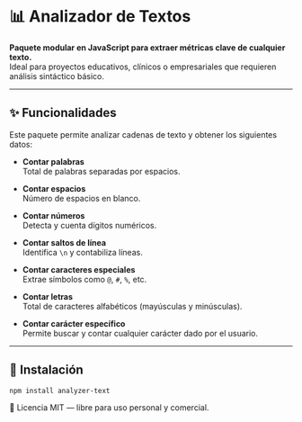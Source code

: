 # 📊 Analizador de Textos

**Paquete modular en JavaScript para extraer métricas clave de cualquier texto.**  
Ideal para proyectos educativos, clínicos o empresariales que requieren análisis sintáctico básico.

---

## ✨ Funcionalidades

Este paquete permite analizar cadenas de texto y obtener los siguientes datos:

- **Contar palabras**  
  Total de palabras separadas por espacios.

- **Contar espacios**  
  Número de espacios en blanco.

- **Contar números**  
  Detecta y cuenta dígitos numéricos.

- **Contar saltos de línea**  
  Identifica `\n` y contabiliza líneas.

- **Contar caracteres especiales**  
  Extrae símbolos como `@`, `#`, `%`, etc.

- **Contar letras**  
  Total de caracteres alfabéticos (mayúsculas y minúsculas).

- **Contar carácter específico**  
  Permite buscar y contar cualquier carácter dado por el usuario.

---

## 🚀 Instalación

```bash
npm install analyzer-text
```

📘 Licencia
MIT — libre para uso personal y comercial.
